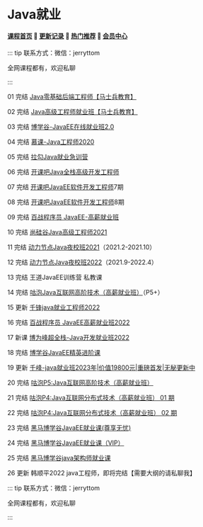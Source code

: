 # Java就业

#### [**课程首页**](../../README.md) 💖 [**更新记录**](./gxjl-2024.md) 💖 [**热门推荐**](./rmtj.md) 💖 [**会员中心**](./vip.md)

::: tip
联系方式：微信：jerryttom

全网课程都有，欢迎私聊

 

:::

01 完结 [Java零基础后端工程师【马士兵教育】](https://ke.qq.com/course/423902)

02 完结 [Java高级工程师就业班【马士兵教育】](https://ke.qq.com/course/2438176)

03 完结 [博学谷-JavaEE在线就业班2.0](https://www.boxuegu.com/class/outline-1112.html)

04 完结 [慕课-Java工程师2020](https://class.imooc.com/sale/java2020)

05 完结 [拉勾Java就业急训营](https://kaiwu.lagou.com/java_basic.html)

06 完结 [开课吧Java全栈高级开发工程师](https://www.kaikeba.com/course/vip/222)

07 完结 [开课吧JavaEE软件开发工程师](https://mkt.kaikeba.com/vipcourse/workjava)7期

08 完结 [开课吧JavaEE软件开发工程师](https://mkt.kaikeba.com/vipcourse/workjava)8期

09 完结 [百战程序员 JavaEE-高薪就业班](http://www.itbaizhan.cn/course/java)

10 完结 [尚硅谷Java高级工程师2021](http://www.atguigu.com/kecheng.shtml)

11 完结 [动力节点Java夜校班2021](http://www.bjpowernode.com/javayexiao.html)（2021.2-2021.10）

12 完结 [动力节点Java夜校班2022](http://www.bjpowernode.com/javayexiao.html)（2021.9-2022.4）

13 完结 王道JavaEE训练营  私教课

14 完结 [咕泡Java互联网高阶技术（高薪就业班）](https://ke.gupaoedu.cn/course/vip/292)（P5+）

15 更新 [千锋java就业工程师2022](http://www.mobiletrain.org/java)

16 完结 [百战程序员 JavaEE高薪就业班2022](http://www.itbaizhan.cn/course/java)

17 新课 [博为峰超全栈-Java开发就业班2022](https://www.atstudy.com/course/1011004)

18 完结 [博学谷JavaEE精英进阶课](https://www.boxuegu.com/course/outline-3768.html)

19 更新 [千峰-java就业班2023年|价值19800元|重磅首发|无秘更新中](http://www.qfedu.com/java/)

20 完结 [咕泡P5:Java互联网高阶技术（高薪就业班）](https://ke.gupaoedu.cn/course/vip/292)

21 完结 [咕泡P4:Java互联网分布式技术（高薪就业班） 01 期](https://ke.gupaoedu.cn/course/vip/1048)

22 完结 [咕泡P4:Java互联网分布式技术（高薪就业班） 02 期](https://ke.gupaoedu.cn/course/vip/1048)

23 完结 [黑马博学谷JavaEE就业课(尊享无忧)](https://www.boxuegu.com/class/outline-5471.html)

24 完结 [黑马博学谷JavaEE就业课（VIP）](https://www.boxuegu.com/class/outline-4547.html)

25 完结 [黑马博学谷java架构师就业课](https://www.boxuegu.com/class/outline-4296.html)

26 更新 韩顺平2022 java工程师，即将完结【需要大纲的请私聊我】

::: tip
联系方式：微信：jerryttom

全网课程都有，欢迎私聊

 

:::
